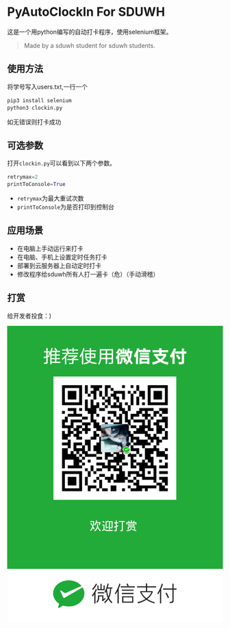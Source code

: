 # PyAutoClockIn For SDUWH
这是一个用python编写的自动打卡程序，使用selenium框架。
> Made by a sduwh student for sduwh students.
## 使用方法
将学号写入users.txt,一行一个
```bash
pip3 install selenium
python3 clockin.py
```
如无错误则打卡成功

## 可选参数
打开`clockin.py`可以看到以下两个参数。
```python
retrymax=2
printToConsole=True
```
- `retrymax`为最大重试次数
- `printToConsole`为是否打印到控制台

## 应用场景
- 在电脑上手动运行来打卡
- 在电脑、手机上设置定时任务打卡
- 部署到云服务器上自动定时打卡
- 修改程序给sduwh所有人打一遍卡（危）（手动滑稽）
## 打赏
给开发者投食：)

![打赏](sponsor-qrcode.png)
